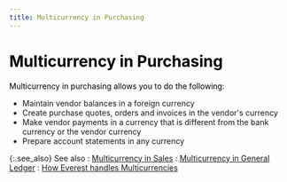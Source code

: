 ```yaml
---
title: Multicurrency in Purchasing
---
```


# <font color="#000000" class="hcp1">Multicurrency in Purchasing</font>


<font color="#000000" class="hcp1">Multicurrency in purchasing allows you to do the 
 following:</font>

- Maintain vendor  balances in a foreign currency
- Create purchase  quotes, orders and invoices in the vendor's currency
- Make vendor  payments in a currency that is different from the bank currency or the  vendor currency
- Prepare account  statements in any currency



{:.see_also}
See also
: [Multicurrency  in Sales]({{site.sc_baseurl}}/options/multicurrency/multi_currency_in_invoicing.html)
: [Multicurrency  in General Ledger]({{site.sc_baseurl}}/options/multicurrency/multi_currency_in_general_ledger.html)
: [How  Everest handles Multicurrencies]({{site.sc_baseurl}}/options/multicurrency/how_everest_handles_multi_currencies.html)
